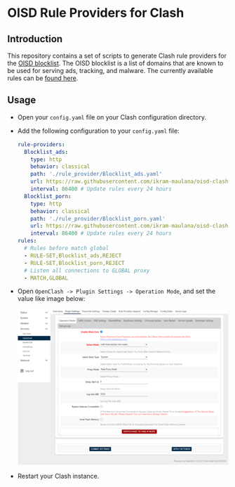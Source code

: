 # OISD Rule Providers for Clash

## Introduction

This repository contains a set of scripts to generate Clash rule providers for the [OISD blocklist](https://oisd.nl/). The OISD blocklist is a list of domains that are known to be used for serving ads, tracking, and malware. The currently available rules can be [found here](https://github.com/ikram-maulana/oisd-clash-rule/tree/main/rule_provider).

## Usage

- Open your `config.yaml` file on your Clash configuration directory.

- Add the following configuration to your `config.yaml` file:

  ```yaml
  rule-providers:
    Blocklist_ads:
      type: http
      behavior: classical
      path: './rule_provider/Blocklist_ads.yaml'
      url: https://raw.githubusercontent.com/ikram-maulana/oisd-clash-rule/main/rule_provider/Blocklist_ads.yaml
      interval: 86400 # Update rules every 24 hours
    Blocklist_porn:
      type: http
      behavior: classical
      path: './rule_provider/Blocklist_porn.yaml'
      url: https://raw.githubusercontent.com/ikram-maulana/oisd-clash-rule/main/rule_provider/Blocklist_porn.yaml
      interval: 86400 # Update rules every 24 hours
  rules:
    # Rules before match global
    - RULE-SET,Blocklist_ads,REJECT
    - RULE-SET,Blocklist_porn,REJECT
    # Listen all connections to GLOBAL proxy
    - MATCH,GLOBAL
  ```

- Open `OpenClash -> Plugin Settings -> Operation Mode`, and set the value like image below:

  ![OpenClash Settings](assets/image/openclash-setting.png)

- Restart your Clash instance.
